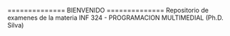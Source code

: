 ============== BIENVENIDO ==============
Repositorio de examenes de la materia INF 324 - PROGRAMACION MULTIMEDIAL (Ph.D. Silva)

